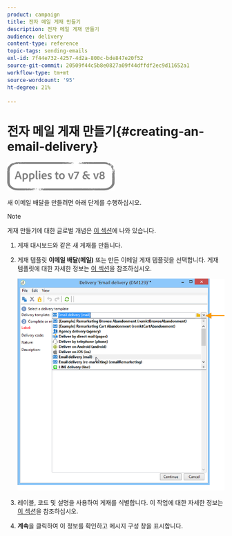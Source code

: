 ```yaml
---
product: campaign
title: 전자 메일 게재 만들기
description: 전자 메일 게재 만들기
audience: delivery
content-type: reference
topic-tags: sending-emails
exl-id: 7f44e732-4257-4d2a-800c-bde847e20f52
source-git-commit: 20509f44c5b8e0827a09f44dffdf2ec9d11652a1
workflow-type: tm+mt
source-wordcount: '95'
ht-degree: 21%

---
```


# 전자 메일 게재 만들기{#creating-an-email-delivery}

![](../../assets/common.svg)

새 이메일 배달을 만들려면 아래 단계를 수행하십시오.

>[!NOTE]
>
>게재 만들기에 대한 글로벌 개념은 [이 섹션](steps-about-delivery-creation-steps.md)에 나와 있습니다.

1. 게재 대시보드와 같은 새 게재를 만듭니다.
1. 게재 템플릿 **이메일 배달(메일)** 또는 만든 이메일 게재 템플릿을 선택합니다. 게재 템플릿에 대한 자세한 정보는 [이 섹션](about-templates.md)을 참조하십시오.

   ![](assets/s_ncs_user_wizard_email01_1.png)

1. 레이블, 코드 및 설명을 사용하여 게재를 식별합니다. 이 작업에 대한 자세한 정보는 [이 섹션](steps-create-and-identify-the-delivery.md#identifying-the-delivery)을 참조하십시오.
1. **계속**&#x200B;을 클릭하여 이 정보를 확인하고 메시지 구성 창을 표시합니다.
